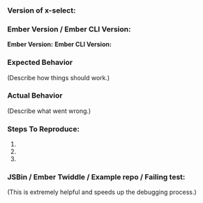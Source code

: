 ### Version of x-select:

### Ember Version / Ember CLI Version:

**Ember Version:**
**Ember CLI Version:**

### Expected Behavior

(Describe how things should work.)

### Actual Behavior

(Describe what went wrong.)

### Steps To Reproduce:
1.
2.
3.

### JSBin / Ember Twiddle / Example repo / Failing test:

(This is extremely helpful and speeds up the debugging process.)
